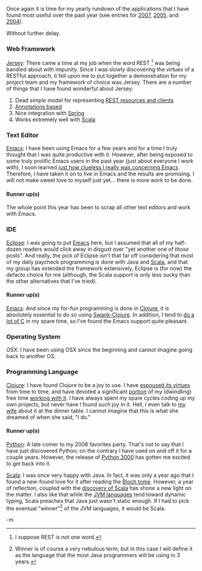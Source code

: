 Once again it is time for my yearly rundown of the applications that I have found most useful over the past year (see entries for [2007][2007-fav-apps], [2005][2005-fav-apps], and [2004][2004-fav-apps]).

Without further delay.

### Web Framework ###
[Jersey][jersey]: There came a time at my job when the word REST [^rest] was being bandied about with impunity.  Since I was slowly discovering the virtues of a RESTful approach, it fell upon me to put together a demonstration for my project team and my framework of choice was Jersey.  There are a number of things that I have found wonderful about Jersey:

1.  Dead simple model for representing [REST resources and clients](http://blogs.sun.com/sandoz/entry/services_are_clients_too)
2.  [Annotations based](http://blogs.sun.com/sandoz/entry/annotated_scala_groovy_jruby_rhino)
3.  Nice integration with [Spring](http://www.springsource.org)
4.  Works extremely well with [Scala](http://scala-lang.org)

### Text Editor ###
[Emacs][emacs]:  I have been using Emacs for a few years and for a time I truly thought that I was quite productive with it.  However, after being exposed to some truly prolific Emacs users in the past year (just about everyone I work with), I soon learned [just how clueless I really was concerning Emacs][loser].  Therefore, I have taken it on to live in Emacs and the results are promising.  I will not make sweet love to myself just yet... there is more work to be done.

#### Runner up(s) ####
The whole point this year has been to scrap all other text editors and work with Emacs.

### IDE ###
[Eclipse][eclipse]: I was going to put [Emacs][emacs] here, but I assumed that all of my half-dozen readers would click away in disgust over "yet another one of *those* posts".  And really, the pick of Eclipse isn't that far off considering that most of my daily paycheck programming is done with Java and [Scala][groovin], and that my group has extended the framework extensively, Eclipse is (for now) the defacto choice for me (although, the Scala support is only less sucky than the other alternatives that I've tried).

#### Runner up(s) ####
[Emacs][emacs]: And since my for-fun programming is done in [Clojure][clojure], it is absolutely essential to do so using [Swank-Clojure][swank].  In addition, I tend to [do a lot of C][ix] in my spare time, so I've found the Emacs support quite pleasant.

### Operating System ###
*OSX*: I have been using OSX since the beginning and cannot imagine going back to another OS.

### Programming Language ###
[Clojure][clojure]: I have found Clojure to be a joy to use.  I have [espoused its virtues](http://twitter.com/fogus/status/1075566397) from time to time, and have devoted a significant [portion](/tag/onlisp) of my (dwindling) free time [working with it](http://github.com/fogus/elgar/tree/master).  I have always spent my spare cycles coding up my own projects, but never have I found such joy in it.  Hell, I even talk to [my wife](http://www.modus-tollens.com) about it at the dinner table.  I cannot imagine that this is what she dreamed of when she said, "I do."

#### Runner up(s) ####
[Python][python]: A late comer to my 2008 favorites party.  That's not to say that I have just discovered Python; on the contrary I have used on and off it for a couple years.  However, the release of [Python 3000](http://docs.python.org/dev/3.0/whatsnew/3.0.html) has gotten me excited to get back into it.

[Scala](http://www.scala-lang.org): I was once very happy with Java.  In fact, it was only a year ago that I found a new-found love for it after reading the [Bloch tome][bloch].  However, a year of reflection, coupled with the [discovery of Scala][groovin] has shone a new light on the matter.  I also like that while the [JVM languages][jvml] tend toward dynamic typing, Scala preaches that Java just wasn't static enough.  If I had to pick the eventual "winner"[^jvm] of the JVM languages, it would be Scala.  

-m

[jersey]: http://blogs.sun.com/sandoz/date/20081201
[bloch]: http://www.amazon.com/gp/product/0321356683/?tag=fogus-20
[swank]: http://github.com/jochu/swank-clojure/tree/master
[2007-fav-apps]: /2007/05/01/favorite-apps-of-the-computers-2007/
[2005-fav-apps]: /2005/03/04/these-are-a-few-of-my-favorite-things/
[2004-fav-apps]: /2004/04/17/203/
[loser]:/2008/07/23/confessions-of-a-textual-loser/
[emacs]: http://www.gnu.org/software/emacs/emacs.html
[groovin]: /2008/10/20/groovin-with-scala/
[tw]: http://www.barebones.com/products/textwrangler/
[eclipse]: http://www.eclipse.org
[clojure-emacs]: http://clojure.blip.tv/file/982823
[clojure]: http://www.clojure.org
[python]: http://www.python.org/
[ruby]: http://ruby-lang.org
[java]: http://java.sun.com
[osx]: http://www.apple.com/macosx
[lithp]: http://github.com/fogus/lithp
[ix]: http://github.com/fogus/ix/tree/master
[jvml]: http://www.is-research.de/info/vmlanguages/

[^jvm]: Winner is of course a very nebulous term, but in this case I will define it as the language that the most Java programmers will be using in 3 years.

[^rest]: I suppose REST is not one word.